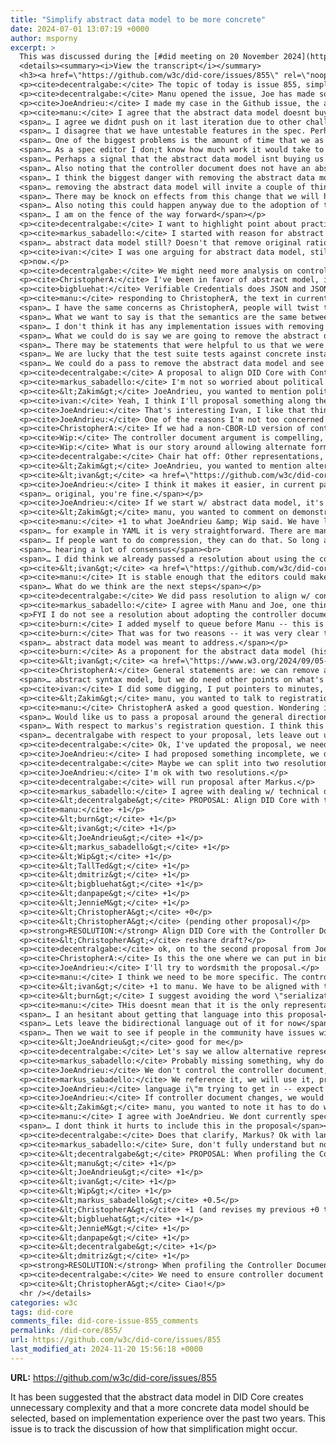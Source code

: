```yaml
---
title: "Simplify abstract data model to be more concrete"
date: 2024-07-01 13:07:19 +0000
author: msporny
excerpt: >
  This was discussed during the [#did meeting on 20 November 2024](https://www.w3.org/2024/11/20-did-minutes.html#5e18).  
  <details><summary><i>View the transcript</i></summary>  
  <h3><a href=\"https://github.com/w3c/did-core/issues/855\" rel=\"noopener noreferrer\">w3c/<wbr>did-core#855</a></h3>
  <p><cite>decentralgabe:</cite> The topic of today is issue 855, simplify abstract data model to be more concrete.</p>
  <p><cite>decentralgabe:</cite> Manu opened the issue, Joe has made some comments, invite either one of you to queue to speak to the issue and what you'd like to see happen in the group.</p>
  <p><cite>JoeAndrieu:</cite> I made my case in the Github issue, the abstract data model is a bad idea (my opinion), some think it's a good idea. My biggest problem is that its untestable and was not tested in last iteration, avoided raising that last time, political difficulties was why we avoided the discussion. We have spec features that are not implemented, we need to fix that.</p>
  <p><cite>manu:</cite> I agree that the abstract data model doesnt buy us much in this spec<br>
  <span>… I agree we didnt push on it last iteration due to other challenges being worked through the group</span><br>
  <span>… I disagree that we have untestable features in the spec. Perhaps JoeAndrieu can point these out</span><br>
  <span>… One of the biggest problems is the amount of time that we as a group spend talking about it</span><br>
  <span>… As a spec editor I don;t know how much work it would take to remove the abstract data model. I am fairly confident it wouldn't affect implementations</span><br>
  <span>… Perhaps a signal that the abstract data model isnt buying us much</span><br>
  <span>… Also noting that the controller document does not have an abstract data model. So it will be a little strange to use a base document with a concrete data model - the controller doc - then layer on an abstract data model</span><br>
  <span>… I think the biggest danger with removing the abstract data model, is  to do with the amount of effort we put in to make the DID spec abstract. I think we did a good job here</span><br>
  <span>… removing the abstract data model will invite a couple of things. People will throw their hands up and say well DIDs are not for me. And go off an do DID like things elswhere</span><br>
  <span>… There may be knock on effects from this change that we will have to deal with. This could take 2-3 months of our time</span><br>
  <span>… Also noting this could happen anyway due to the adoption of the controller doc</span><br>
  <span>… I am on the fence of the way forward</span></p>
  <p><cite>decentralgabe:</cite> I want to highlight point about practical DID adoption - focus groups time on impactful time on objectives.</p>
  <p><cite>markus_sabadello:</cite> I started with reason for abstract data model -- some wanted DID Documents in JSON-LD and plain JSON and that's obsolete already if we adopt controller document and I think we already had a resolution on one media type -- application/did -- both JSON and JSON-LD, interpretation would be the same whether there is a context, whether or not you use JSON-LD processor, interpretation is the same... with that, I'm thinking, why do we need an<br>
  <span>… abstract data model still? Doesn't that remove original rationale/reasoning?</span></p>
  <p><cite>ivan:</cite> I was one arguing for abstract data model, still believe in it, that being said, I think most important point at this time is the controller document work -- my understanding, the DID Document and data model is a controller document with some minor features. Probably it's a bit extreme, but most of DID Core spec related to DID Document would be removed form standard anyway, in a sense, controller document might have made this entire discussion moot by</p>
  <p>now.</p>
  <p><cite>decentralgabe:</cite> We might need more analysis on controller document impact? Is that a good next step?</p>
  <p><cite>ChristopherA:</cite> I've been in favor of abstract model, in reality, it has now become a signal rather than a technical reality... there are a number of parties that will take removing it as a signal of 100% in on JSON-LD and that there are people will object to that, whether that's relevant or they're implementing DIDs, I don't know. Might cause us headaches.</p>
  <p><cite>bigbluehat:</cite> Verifiable Credentials does JSON and JSON-LD without an abstract data model.</p>
  <p><cite>manu:</cite> responding to ChristopherA, the text in current controller doc is not JSONLD maximalist. It says we would like you to include a context, but does not require it<br>
  <span>… I have the same concerns as ChristopherA, people will twist this to their narrative that we are JSONLD only. When in fact we have gone the other way. <code>@context</code> is not required, but it is one way to signal to version of the spec you are using</span><br>
  <span>… What we want to say is that the semantics are the same between a JSONLD and JSON documents. If they are not this is a mistake. That is currently in the spec</span><br>
  <span>… I don't think it has any implementation issues with removing the abstract data model</span><br>
  <span>… What we could do is say we are going to remove the abstract data model and see who raises their voices to challenge this direction</span><br>
  <span>… There may be statements that were helpful to us that we were getting ready to remove. We are not allowed to make class 4 changes. There might be arguments that this is a class 4 change. But I think we can work around it</span><br>
  <span>… We are lucky that the test suite tests against concrete instantiations of the data model. Getting rid of the ADM is not going to affect the test suite</span><br>
  <span>… We could do a pass to remove the abstract data model and see if doing that changes any normative changes. Then we could say we are doing this, point at what the new thing looks like and then wait for the reaction of the community</span></p>
  <p><cite>decentralgabe:</cite> A proposal to align DID Core with Controller Document to see what normative changes it might make and gauge reaction from community.</p>
  <p><cite>markus_sabadello:</cite> I'm not so worried about political reactions, <code>@context</code> is effectively optional, which was the original desire of people that just wanted to do plain JSON. They didn't say they wanted abstract data model, they didn't want abstract representations, they wanted <code>@context</code> to be optional, and that's what we have right now. Spec would be less complex, another benefit (people say it's complicated). I'm not that concerned about the reactions.</p>
  <p><cite>&lt;Zakim&gt;</cite> JoeAndrieu, you wanted to mention political pushback was based on a misunderstanding that JSON-LD is not JSON</p>
  <p><cite>ivan:</cite> Yeah, I think I'll proposal something along the line of what Manu proposed: In view of controller document, and we decided to align, we can essentially declare the issue about abstract data model as moot -- no need to keep discussing, we will rely on controller document most of the time, whole thing will disappear without referring to it. It will just go away, automatically, we don't have to discuss it anymore, which creates energy loss.</p>
  <p><cite>JoeAndrieu:</cite> That's interesting Ivan, I like that thinking, I do think as we shift to controller document, it has a concrete representation, we have to extract between two... won't make sense to make controller document abstract.</p>
  <p><cite>JoeAndrieu:</cite> One of the reasons I'm not too concerned w/ political fallout, based on misunderstanding on JSON-LD vs. JSON -- people thought they were two different things, we can have common representation that both world views can accept current state.</p>
  <p><cite>ChristopherA:</cite> If we had a non-CBOR-LD version of controller documents, boutique one, that we might show you can have other formats that we support. Don't see anyone on this call that is comitted to boutique CBOR representation, to demonstrate we're abstract instead of putting in the spec.</p>
  <p><cite>Wip:</cite> The controller document argument is compelling, but this group needs to pass a resolution to adopt it, I think we were waiting for it to go into next stage of W3C Process.</p>
  <p><cite>Wip:</cite> What is our story around allowing alternate formats? CBOR, YAML, etc? I think thing there is same as VCDM, people have to define bidirectional map from their representation into JSON. There should be a pathway for people to implement DID Documents in whatever way they want.</p>
  <p><cite>decentralgabe:</cite> Chair hat off: Other representations, does it close the door on non-JSON representations, solved elsewhere?</p>
  <p><cite>&lt;Zakim&gt;</cite> JoeAndrieu, you wanted to mention alternate formats</p>
  <p><cite>&lt;ivan&gt;</cite> <a href=\"https://github.com/w3c/did-core/issues/854\" rel=\"noopener noreferrer\">Issue on the reference to the Controller Document</a></p>
  <p><cite>JoeAndrieu:</cite> I think it makes it easier, in current pattern, what we have is other representations -- go back to abstract data model, you have to go to abstract data model, which they didn't do in the first place. What we want is to go between serializations, anything is valid as long as you go from X to DID Document, then people can compress it ... it's just not a DID Document (yet), as long as you have a transformation that can get you back to the<br>
  <span>… original, you're fine.</span></p>
  <p><cite>JoeAndrieu:</cite> If we start w/ abstract data model, it's more difficult, if we don't, it's easier to deal w/ alternate representations.</p>
  <p><cite>&lt;Zakim&gt;</cite> manu, you wanted to comment on demonstrating CBOR</p>
  <p><cite>manu:</cite> +1 to what JoeAndrieu &amp; Wip said. We have language around being conformant with the DID document ecosystem. With bidirectional transformation rules. I agree with JoeAndrieu's point that without the ADM this is easier. As long as people can convert their representation into the DID doc representation you are golden.<br>
  <span>… for example in YAML it is very straightforward. There are many libraries that transform YAML into JSON.</span><br>
  <span>… If people want to do compression, they can do that. So long as you can get back to the original representation. You wouldnt have to worry about the abstract data model</span><br>
  <span>… hearing a lot of consensus</span><br>
  <span>… I did think we already passed a resolution about using the controller document.</span></p>
  <p><cite>&lt;ivan&gt;</cite> <a href=\"https://github.com/w3c/did-core/issues/854#issuecomment-2332954287\" rel=\"noopener noreferrer\">Latest comment on the relationship to the CD</a></p>
  <p><cite>manu:</cite> It is stable enough that the editors could make an attempt to alight the DID core spec with the controller document and remove the ADM. Seeing if we run into any normative changes that are required<br>
  <span>… What do we think are the next steps</span></p>
  <p><cite>decentralgabe:</cite> We did pass resolution to align w/ controller document when we're ready. I'm good to not pass another one, just have Editor's do the work. If people feel that's not strong enough, we need a resolution, happy to run one if someone wants to draft the language.</p>
  <p><cite>markus_sabadello:</cite> I agree with Manu and Joe, one thing I was wondering, does it affect extension properties in any way? it's a good thing to do that, how would that change if we don't have abstract data model? Would we require people to register their extensions in our registry? Still optional?</p>
  <p>FYI I do not see a resolution about adopting the controller document here - <a href=\"https://www.w3.org/2024/list-resolutions/?g=did\" rel=\"noopener noreferrer\">https://<wbr>www.w3.org/<wbr>2024/<wbr>list-resolutions/?g=did</a></p>
  <p><cite>burn:</cite> I added myself to queue before Manu -- this is basically an extended +1, about the direction we're talking about moving -- you had questioned this Markus, when I put first draft of spec into ReSpec, talked w/ Manu about this, I abstracted out from the specific syntax and try to create generic model and concrete realizations.</p>
  <p><cite>burn:</cite> That was for two reasons -- it was very clear there was going to be a battle around JSON vs. JSON-LD -- this is the Verifiable Credentials spec -- other reason, we did want to make it clear to people was say that what we were trying to define wasn't limited to specific syntax, used XML as an example -- we've gradually removed XML and other things. This conversation has convinced me, as Manu said, there is another way to address challenges for original<br>
  <span>… abstract data model was meant to address.</span></p>
  <p><cite>burn:</cite> As a proponent for the abstract data model (historically), I think arguments have been addressed correctly, we did same thing w/ DID spec because of what happened w/ VC spec, it's time to move on, thanks for all the great work!</p>
  <p><cite>&lt;ivan&gt;</cite> <a href=\"https://www.w3.org/2024/09/05-did-minutes.html#t04\" rel=\"noopener noreferrer\">Latest discussion in the group on the controller issue</a></p>
  <p><cite>ChristopherA:</cite> General statements are: we can remove abstract syntax model if we do X, but then when I hear the list it includes things that are \"oh, well it needs to be two way -- what does that mean?\" Gordian can do elision and it will look just like a DID Document, conformant there, but Gordian-specific one that understands elision is a superset of capabilities and it isn't two way. One interpretation of two-way, along with this, we don't have to use<br>
  <span>… abstract syntax model, but we do need other points on what's going to replace that, better definition of what does round-trip really mean? It's not clear to me.</span></p>
  <p><cite>ivan:</cite> I did some digging, I put pointers to minutes, last time we discussed this in WG, they all go in same direction - we didn't have a formal resolution, good to have it, agreement of WG to wait until CR.</p>
  <p><cite>&lt;Zakim&gt;</cite> manu, you wanted to talk to registration of extensions</p>
  <p><cite>manu:</cite> ChristopherA asked a good question. Wondering if we can defer answering what we mean by two way map until we are able to make a editorial pass.<br>
  <span>… Would like us to pass a proposal around the general direction and let the editors discover any issues that arise from this. We want to make Gordian work with DIDs, but we need to figure out how to do this.</span><br>
  <span>… With respect to markus's registration question. I think this is the same thing. We want extensions to be able to happen, and do not want to make drastic changes. But concerned that trying to solve these now will derail us. Would prefer to get started with the work and let that teach us</span><br>
  <span>… decentralgabe with respect to your proposal, lets leave out until CR. What is left on the controller document is largely editorial. Would like to start sooner than later on this</span></p>
  <p><cite>decentralgabe:</cite> Ok, I've updated the proposal, we need to figure out two-way transformations, other representations, and how extensions are managed. I would like to see the group agree to try to address these after, open to hear what everyone thinks.</p>
  <p><cite>JoeAndrieu:</cite> I had proposed something incomplete, we don't control the controller document, we can't remove abstract data model from controller document -- a wrinkle -- proposal from Gabe is good, didn't have it depend on CR. I would also like to get into resolution on concrete representation for DID Document.</p>
  <p><cite>decentralgabe:</cite> Maybe we can split into two resolutions?</p>
  <p><cite>JoeAndrieu:</cite> I'm ok with two resolutions.</p>
  <p><cite>decentralgabe:</cite> will run proposal after Markus.</p>
  <p><cite>markus_sabadello:</cite> I agree with dealing w/ technical details after running resolution.</p>
  <p><cite>&lt;decentralgabe&gt;</cite> PROPOSAL: Align DID Core with the Controller Document specification (<a href=\"https://www.w3.org/TR/controller-document/\" rel=\"noopener noreferrer\">https://<wbr>www.w3.org/<wbr>TR/<wbr>controller-document/</a>), and attempt to remove language around the Abstract Data Model.</p>
  <p><cite>manu:</cite> +1</p>
  <p><cite>&lt;burn&gt;</cite> +1</p>
  <p><cite>&lt;ivan&gt;</cite> +1</p>
  <p><cite>&lt;JoeAndrieu&gt;</cite> +1</p>
  <p><cite>&lt;markus_sabadello&gt;</cite> +1</p>
  <p><cite>&lt;Wip&gt;</cite> +1</p>
  <p><cite>&lt;TallTed&gt;</cite> +1</p>
  <p><cite>&lt;dmitriz&gt;</cite> +1</p>
  <p><cite>&lt;bigbluehat&gt;</cite> +1</p>
  <p><cite>&lt;danpape&gt;</cite> +1</p>
  <p><cite>&lt;JennieM&gt;</cite> +1</p>
  <p><cite>&lt;ChristopherA&gt;</cite> +0</p>
  <p><cite>&lt;ChristopherA&gt;</cite> (pending other proposal)</p>
  <p><strong>RESOLUTION:</strong> Align DID Core with the Controller Document specification (<a href=\"https://www.w3.org/TR/controller-document/\" rel=\"noopener noreferrer\">https://<wbr>www.w3.org/<wbr>TR/<wbr>controller-document/</a>), and attempt to remove language around the Abstract Data Model.</p>
  <p><cite>&lt;ChristopherA&gt;</cite> reshare draft?</p>
  <p><cite>decentralgabe:</cite> ok, on to the second proposal from Joe.</p>
  <p><cite>ChristopherA:</cite> Is this the one where we can put in bidirectional transformation and interpretation of concrete representation, maybe? Extension and intent to support other formats. That's not in this proposal.</p>
  <p><cite>JoeAndrieu:</cite> I'll try to wordsmith the proposal.</p>
  <p><cite>manu:</cite> I think we need to be more specific. The controller document is very clear about it being JSON. The DID document should be just as clear</p>
  <p><cite>&lt;ivan&gt;</cite> +1 to manu. We have to be aligned with the CD</p>
  <p><cite>&lt;burn&gt;</cite> I suggest avoiding the word \"serialization\" and instead use \"representation\" or \"syntax\"</p>
  <p><cite>manu:</cite> THis doesnt mean that it is the only representation. It is totally okay to have a CBOR representation. There are multiple levels. One is there is a JSON representation, if it follows all the rules you are good to go. The other is if you can get whatever representation you want into the concrete JSON representation then you are good to go<br>
  <span>… I an hesitant about getting that language into this proposal</span><br>
  <span>… Lets leave the bidirectional language out of it for now</span><br>
  <span>… Then we wait to see if people in the community have issues with that.</span></p>
  <p><cite>&lt;JoeAndrieu&gt;</cite> good for me</p>
  <p><cite>decentralgabe:</cite> Let's say we allow alternative representations and come up with that language later.</p>
  <p><cite>markus_sabadello:</cite> Probably missing something, why do we need to profile this, why is this not part of profile document that we reference?</p>
  <p><cite>JoeAndrieu:</cite> We don't control the controller document, we don't know what it'll end up as.</p>
  <p><cite>markus_sabadello:</cite> We reference it, we will use it, profile it in a way -- why would profile have anything w/ representation -- JSON vs. JSON-LD? Controller document, how to use context, etc.</p>
  <p><cite>JoeAndrieu:</cite> language i\"m trying to get in -- expect other specs to profile controller document, serialization might be something we don't like. I don't think it'll go in that direction, but if we're dependent on that gorup, we have to profile it anyway, we have things in DID Core that have to do w/ that document.</p>
  <p><cite>JoeAndrieu:</cite> If controller document changes, we would have to undo that in our profiling.</p>
  <p><cite>&lt;Zakim&gt;</cite> manu, you wanted to note it has to do w/ media type.</p>
  <p><cite>manu:</cite> I agree with JoeAndrieu. We dont currently specify a media type in the controller document. This has to do with media types. The DID spec will have a different media type to the controller document<br>
  <span>… I dont think it hurts to include this in the proposal</span></p>
  <p><cite>decentralgabe:</cite> Does that clarify, Markus? Ok with language?</p>
  <p><cite>markus_sabadello:</cite> Sure, don't fully understand but not against, please run the proposal.</p>
  <p><cite>&lt;decentralgabe&gt;</cite> PROPOSAL: When profiling the Controller Document for the DID Document specification we will use JSON as a concrete representation, with language describing options for alternative representations.</p>
  <p><cite>&lt;manu&gt;</cite> +1</p>
  <p><cite>&lt;JoeAndrieu&gt;</cite> +1</p>
  <p><cite>&lt;ivan&gt;</cite> +1</p>
  <p><cite>&lt;Wip&gt;</cite> +1</p>
  <p><cite>&lt;markus_sabadello&gt;</cite> +0.5</p>
  <p><cite>&lt;ChristopherA&gt;</cite> +1 (and revises my previous +0 to +1)</p>
  <p><cite>&lt;bigbluehat&gt;</cite> +1</p>
  <p><cite>&lt;JennieM&gt;</cite> +1</p>
  <p><cite>&lt;danpape&gt;</cite> +1</p>
  <p><cite>&lt;decentralgabe&gt;</cite> +1</p>
  <p><cite>&lt;dmitriz&gt;</cite> +1</p>
  <p><strong>RESOLUTION:</strong> When profiling the Controller Document for the DID Document specification we will use JSON as a concrete representation, with language describing options for alternative representations.</p>
  <p><cite>decentralgabe:</cite> We need to ensure controller document has media type, we'll have to raise that issue over there.</p>
  <p><cite>&lt;ChristopherA&gt;</cite> Ciao!</p>  
  <hr /></details>
categories: w3c
tags: did-core
comments_file: did-core-issue-855_comments
permalink: /did-core/855/
url: https://github.com/w3c/did-core/issues/855
last_modified_at: 2024-11-20 15:56:18 +0000
---
```



**URL:** https://github.com/w3c/did-core/issues/855

It has been suggested that the abstract data model in DID Core creates unnecessary complexity and that a more concrete data model should be selected, based on implementation experience over the past two years. This issue is to track the discussion of how that simplification might occur.